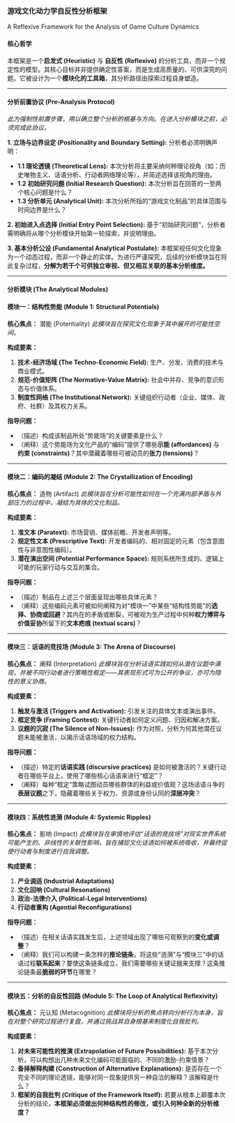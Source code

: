 ### 游戏文化动力学自反性分析框架
A Reflexive Framework for the Analysis of Game Culture Dynamics

#### 核心哲学
本框架是一个**启发式 (Heuristic)** 与 **自反性 (Reflexive)** 的分析工具，而非一个规定性的模型。其核心目标并非提供确定性答案，而是生成高质量的、可供深究的问题。它被设计为一个**模块化的工具箱**，其分析路径由探索过程自身塑造。

---

#### 分析前置协议 (Pre-Analysis Protocol)
*此为强制性前置步骤，用以确立整个分析的根基与方向。在进入分析模块之前，必须完成此协议。*

**1. 立场与边界设定 (Positionality and Boundary Setting):**
分析者必须明确声明：
*   **1.1 理论透镜 (Theoretical Lens):** 本次分析将主要采纳何种理论视角（如：历史唯物主义、话语分析、行动者网络理论等），并简述选择该视角的理由。
*   **1.2 初始研究问题 (Initial Research Question):** 本次分析旨在回答的一至两个核心问题是什么？
*   **1.3 分析单元 (Analytical Unit):** 本次分析所指的“游戏文化制品”的具体范围与时间边界是什么？

**2. 初始进入点选择 (Initial Entry Point Selection):**
基于“初始研究问题”，分析者需明确将从哪个分析模块开始第一轮探索，并说明理由。

**3. 基本分析公设 (Fundamental Analytical Postulate):**
本框架视任何文化现象为一个动态过程，而非一个静止的实体。为进行严谨探究，后续的分析模块旨在将此复杂过程，**分解为若干个可供独立审视、但又相互关联的基本分析维度。**

---

#### 分析模块 (The Analytical Modules)

#### 模块一：结构性势能 (Module 1: Structural Potentials)
**核心焦点：** 潜能 (Potentiality)
*此模块旨在探究文化现象于其中展开的可能性空间。*

**构成要素：**
1.  **技术-经济场域 (The Techno-Economic Field):** 生产、分发、消费的技术与商业模式。
2.  **规范-价值矩阵 (The Normative-Value Matrix):** 社会中并存、竞争的意识形态与价值体系。
3.  **制度性网络 (The Institutional Network):** 关键组织行动者（企业、媒体、政府、社群）及其权力关系。

**指导问题：**
*   （描述）构成该制品所处“势能场”的关键要素是什么？
*   （阐释）这个势能场为文化产品的“编码”提供了哪些**示能 (affordances)** 与 **约束 (constraints)**？其中潜藏着哪些可被动员的**张力 (tensions)**？

---

#### 模块二：编码的凝结 (Module 2: The Crystallization of Encoding)
**核心焦点：** 造物 (Artifact)
*此模块旨在分析可能性如何在一个充满内部矛盾与外部压力的过程中，凝结为具体的文化制品。*

**构成要素：**
1.  **准文本 (Paratext):** 市场营销、媒体前瞻、开发者声明等。
2.  **规定性文本 (Prescriptive Text):** 开发者编码的、相对固定的元素（包含意图性与非意图性编码）。
3.  **潜在演出空间 (Potential Performance Space):** 规则系统所生成的、逻辑上可能的玩家行动与交互的集合。

**指导问题：**
*   （描述）制品在上述三个层面呈现出哪些具体元素？
*   （阐释）这些编码元素可被如何阐释为对“模块一”中某些“结构性势能”的**选择、协商或回避**？其内在的矛盾或断裂，可被视为生产过程中何种**权力博弈与价值妥协**所留下的**文本疤痕 (textual scars)**？

---

#### 模块三：话语的竞技场 (Module 3: The Arena of Discourse)
**核心焦点：** 阐释 (Interpretation)
*此模块旨在分析话语实践如何从潜在议题中涌现，并被不同行动者进行策略性框定——其表现形式可为公开的争议，亦可为隐性的意义协商。*

**构成要素：**
1.  **触发与激活 (Triggers and Activation):** 引发关注的具体文本或演出事件。
2.  **框定竞争 (Framing Contest):** 关键行动者如何定义问题、归因和解决方案。
3.  **议题的沉寂 (The Silence of Non-Issues):** 作为对照，分析为何其他潜在议题未能被激活，以揭示话语场域的权力结构。

**指导问题：**
*   （描述）特定的**话语实践 (discursive practices)** 是如何被激活的？关键行动者在哪些平台上，使用了哪些核心话语来进行“框定”？
*   （阐释）每种“框定”策略试图动员哪些群体的利益或价值观？这场话语斗争的**表层议题**之下，隐藏着哪些关于权力、资源或身份认同的**深层冲突**？

---

#### 模块四：系统性涟漪 (Module 4: Systemic Ripples)
**核心焦点：** 影响 (Impact)
*此模块旨在审慎地评估“话语的竞技场”对现实世界系统可能产生的、非线性的关联性影响，旨在捕捉文化话语如何被系统吸收，并最终促使行动者与制度进行自我调整。*

**构成要素：**
1.  **产业调适 (Industrial Adaptations)**
2.  **文化回响 (Cultural Resonations)**
3.  **政治-法律介入 (Political-Legal Interventions)**
4.  **行动者重构 (Agential Reconfigurations)**

**指导问题：**
*   （描述）在相关话语实践发生后，上述领域出现了哪些可观察到的**变化或调整**？
*   （阐释）我们可以构建一条怎样的**推论链条**，将这些“涟漪”与“模块三”中的话语过程**联系起来**？要使这条链条成立，我们需要哪些关键证据来支撑？这条推论链条最**脆弱的环节**在哪里？

---

#### 模块五：分析的自反性回路 (Module 5: The Loop of Analytical Reflexivity)
**核心焦点：** 元认知 (Metacognition)
*此模块将分析的焦点转向分析行为本身，旨在对整个研究过程进行复盘，并通过挑战其自身根基来制度化自我批判。*

**构成要素：**
1.  **对未来可能性的推演 (Extrapolation of Future Possibilities):** 基于本次分析，可以构想出几种未来文化编码可能面临的、不同的激励-约束情景？
2.  **备择解释构建 (Construction of Alternative Explanations):** 是否存在一个完全不同的理论透镜，能够对同一现象提供另一种自洽的解释？该解释是什么？
3.  **框架的自我批判 (Critique of the Framework Itself):** 若要从根本上颠覆本次分析的结论，**本框架必须做出何种结构性的修改，或引入何种全新的分析维度？**